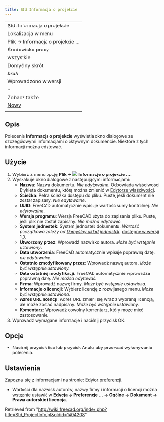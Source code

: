 ```yaml
---
title: Std Informacja o projekcie
---
```

|  |
| --- |
| Std: Informacja o projekcie |
| Lokalizacja w menu |
| Plik → Informacja o projekcie ... |
| Środowisko pracy |
| wszystkie |
| Domyślny skrót |
| *brak* |
| Wprowadzono w wersji |
| - |
| Zobacz także |
| [Nowy](/Std_New/pl "Std New/pl") |
|  |

## Opis

Polecenie **Informacja o projekcie** wyświetla okno dialogowe ze szczegółowymi informacjami o aktywnym dokumencie. Niektóre z tych informacji można edytować.

## Użycie

1. Wybierz z menu opcję **Plik → ![](/images/Std_ProjectInfo.svg) Informacje o projekcie ...**.
2. Wyskakuje okno dialogowe z następującymi informacjami:
   * **Nazwa**: Nazwa dokumentu. *Nie edytowalne*. Odpowiada właściwości Etykieta dokumentu, którą można zmienić w [Edytorze właściwości](/Property_editor/pl "Property editor/pl").
   * **Ścieżka**: Pełna ścieżka dostępu do pliku. Puste, jeśli dokument nie został zapisany. *Nie edytowalne*.
   * **UUID**: FreeCAD automatycznie wpisuje wartość sumy kontrolnej. *Nie edytowalne*.
   * **Wersja programu**: Wersja FreeCAD użyta do zapisania pliku. Puste, jeśli plik nie został zapisany. *Nie można edytować.*
   * **System jednostek**: System jednostek dokumentu. *Wartość początkowa zależy od [Domyślny układ jednostek](/Preferences_Editor/pl#Ogólne_2 "Preferences Editor/pl").* [dostępne w wersji 1.0](/Release_notes_1.0/pl "Release notes 1.0/pl").
   * **Utworzony przez**: Wprowadź nazwisko autora. *Może być wstępnie ustawiony*.
   * **Data utworzenia**: FreeCAD automatycznie wpisuje poprawną datę. *nie edytowalne*.
   * **Ostatnio zmodyfikowany przez**: Wprowadź nazwę autora. *Może być wstępnie ustawiony.*
   * **Data ostatniej modyfikacji**: FreeCAD automatycznie wprowadza poprawną datę. *Nie można edytować.*
   * **Firma**: Wprowadź nazwę firmy. *Może być wstępnie ustawiona*.
   * **Informacje o licencji**: Wybierz licencję z rozwijanego menu. *Może być wstępnie ustawiona.*
   * **Adres URL licencji**: Adres URL zmieni się wraz z wybraną licencją, ale może zostać nadpisany. *Może być wstępnie ustawiony.*
   * **Komentarz**: Wprowadź dowolny komentarz, który może mieć zastosowanie.
3. Wprowadź wymagane informacje i naciśnij przycisk OK.

## Opcje

* Naciśnij przycisk Esc lub przycisk Anuluj aby przerwać wykonywanie polecenia.

## Ustawienia

Zapoznaj się z informacjami na stronie: [Edytor preferencji](/Preferences_Editor/pl "Preferences Editor/pl").

* Wartości dla nazwisk autorów, nazwy firmy i informacji o licencji można wstępnie ustawić w **Edycja → Preferencje ... → Ogólne → Dokument → Prawa autorskie i licencja**.

Retrieved from "<http://wiki.freecad.org/index.php?title=Std_ProjectInfo/pl&oldid=1404208>"